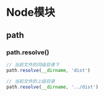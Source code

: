 # Node模块


## path

### path.resolve()

```js
// 当前文件的同级目录下
path.resolve(__dirname, 'dist')

// 当前文件的上级目录
path.resolve(__dirname, '../dist')
```

